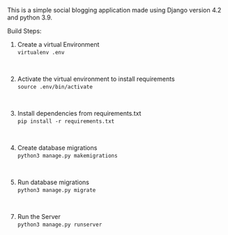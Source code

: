 This is a simple social blogging application made using Django version 4.2 and python 3.9.

Build Steps:

1. Create a virtual Environment <br />
```virtualenv .env``` <br />
<br />

2. Activate the virtual environment to install requirements <br />
```source .env/bin/activate``` <br />
<br />

3. Install dependencies from requirements.txt <br />
```pip install -r requirements.txt``` <br />
<br />

4. Create database migrations <br />
```python3 manage.py makemigrations``` <br />
<br />

5. Run database migrations <br />
```python3 manage.py migrate``` <br />
<br />

7. Run the Server <br />
```python3 manage.py runserver``` <br />

